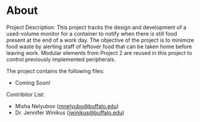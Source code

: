 # About
Project Description:
This project tracks the design and development of a used-volume monitor for a container to notify when there is still food present at the end of a work day.  The objective of the project is to minimize food waste by alerting staff of leftover food that can be taken home before leaving work.  Modular elements from Project 2 are reused in this project to control previously implemented peripherals.

The project contains the following files:

- Coming Soon!

Contribitor List:
- Misha Nelyubov (mnelyubo@buffalo.edu)
- Dr. Jennifer Winikus (jwinikus@buffalo.edu)

